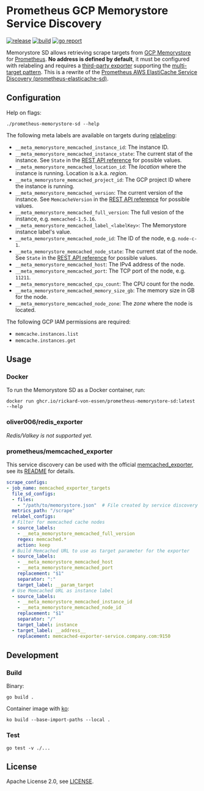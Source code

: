 # Prometheus GCP Memorystore Service Discovery

[![release](https://img.shields.io/github/v/release/rickard-von-essen/prometheus-memorystore-sd?sort=semver)](https://github.com/rickard-von-essen/prometheus-memorystore-sd/releases)
[![build](https://github.com/rickard-von-essen/prometheus-memorystore-sd/actions/workflows/build.yml/badge.svg)](https://github.com/rickard-von-essen/prometheus-memorystore-sd/actions/workflows/build.yml)
[![go report](https://goreportcard.com/badge/github.com/rickard-von-essen/prometheus-memorystore-sd)](https://goreportcard.com/report/github.com/rickard-von-essen/prometheus-memorystore-sd)

Memorystore SD allows retrieving scrape targets from [GCP Memorystore](https://cloud.google.com/memorystore) for [Prometheus](https://prometheus.io/). **No address is defined by default**, it must be configured with relabeling and requires a [third-party exporter](https://prometheus.io/docs/instrumenting/exporters/#third-party-exporters) supporting the [multi-target pattern](https://prometheus.io/docs/guides/multi-target-exporter/).
This is a rewrite of the [Prometheus AWS ElastiCache Service Discovery (prometheus-elasticache-sd)](https://github.com/maxbrunet/prometheus-elasticache-sd).

## Configuration

Help on flags:

```
./prometheus-memorystore-sd --help
```

The following meta labels are available on targets during [relabeling](https://prometheus.io/docs/prometheus/latest/configuration/configuration/#relabel_config):

* `__meta_memorystore_memcached_instance_id`: The instance ID.
* `__meta_memorystore_memcached_instance_state`: The current stat of the instance. See `State` in the [REST API reference](https://cloud.google.com/memorystore/docs/memcached/reference/rest/v1/projects.locations.instances#State_1) for possible values.
* `__meta_memorystore_memcached_location_id`: The _location_ where the instance is running. Location is a.k.a. _region_.
* `__meta_memorystore_memcached_project_id`: The GCP project ID where the instance is running.
* `__meta_memorystore_memcached_version`: The current version of the instance. See `MemcacheVersion` in the [REST API reference](https://cloud.google.com/memorystore/docs/memcached/reference/rest/v1/projects.locations.instances#MemcacheVersion) for possible values.
* `__meta_memorystore_memcached_full_version`: The full vesion of the instance, e.g. `memcached-1.5.16`.
* `__meta_memorystore_memcached_label_<labelKey>`: The Memorystore instance label's value.
* `__meta_memorystore_memcached_node_id`: The ID of the node, e.g. `node-c-1`.
* `__meta_memorystore_memcached_node_state`: The current stat of the node. See `State` in the [REST API reference](https://cloud.google.com/memorystore/docs/memcached/reference/rest/v1/projects.locations.instances#State) for possible values.
* `__meta_memorystore_memcached_host`: The IPv4 address of the node.
* `__meta_memorystore_memcached_port`: The TCP port of the node, e.g. `11211`.
* `__meta_memorystore_memcached_cpu_count`: The CPU count for the node.
* `__meta_memorystore_memcached_memory_size_gb`: The memory size in GB for the node.
* `__meta_memorystore_memcached_node_zone`: The _zone_ where the node is located.

The following GCP IAM permissions are required:

* `memcache.instances.list`
* `memcache.instances.get`

## Usage

### Docker

To run the Memorystore SD as a Docker container, run:

```
docker run ghcr.io/rickard-von-essen/prometheus-memorystore-sd:latest --help
```

### oliver006/redis_exporter

_Redis/Valkey is not supported yet._

### prometheus/memcached_exporter

This service discovery can be used with the official [memcached_exporter](https://github.com/prometheus/memcached_exporter),
see its [README](https://github.com/prometheus/memcached_exporter#multi-target) for details.

```yaml
scrape_configs:
- job_name: memcached_exporter_targets
  file_sd_configs:
  - files:
    - "/path/to/memorystore.json"  # File created by service discovery
  metrics_path: "/scrape"
  relabel_configs:
  # Filter for memcached cache nodes
  - source_labels:
    - __meta_memorystore_memcached_full_version
    regex: memcached.*
    action: keep
  # Build Memcached URL to use as target parameter for the exporter
  - source_labels:
    - __meta_memorystore_memcached_host
    - __meta_memorystore_memcached_port
    replacement: "$1"
    separator: ":"
    target_label: __param_target
  # Use Memcached URL as instance label
  - source_labels:
    - __meta_memorystore_memcached_instance_id
    - __meta_memorystore_memcached_node_id
    replacement: "$1"
    separator: "/"
    target_label: instance
  - target_label: __address__
    replacement: memcached-exporter-service.company.com:9150
```

## Development

### Build

Binary:

```
go build .
```

Container image with [ko](https://ko.build):

```
ko build --base-import-paths --local .
```

### Test

```
go test -v ./...
```

## License

Apache License 2.0, see [LICENSE](LICENSE).
